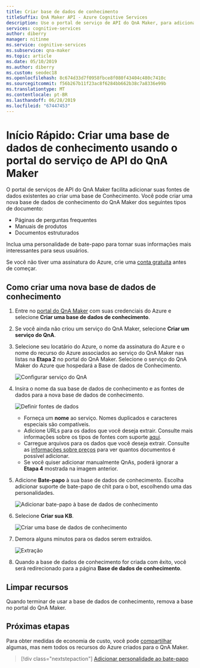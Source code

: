 ```yaml
---
title: Criar base de dados de conhecimento
titleSuffix: QnA Maker API - Azure Cognitive Services
description: Use o portal de serviço de API do QnA Maker, para adicionar criar uma base de conhecimento com chit-bate-papo. Isso torna seu aplicativo envolvente. Adicione um conjunto pré-populado do bate-papo principal à sua base de dados de conhecimento como ponto de partida para o bate-papo do seu bot, economizando o tempo e o custo de escrevê-lo do zero.
services: cognitive-services
author: diberry
manager: nitinme
ms.service: cognitive-services
ms.subservice: qna-maker
ms.topic: article
ms.date: 05/10/2019
ms.author: diberry
ms.custom: seodec18
ms.openlocfilehash: 8c674d33d7f0958fbce8f080f43404c480c7410c
ms.sourcegitcommit: f56b267b11f23ac8f6284bb662b38c7a8336e99b
ms.translationtype: MT
ms.contentlocale: pt-BR
ms.lasthandoff: 06/28/2019
ms.locfileid: "67447453"
---
```

# <a name="quickstart-create-a-knowledge-base-using-the-qna-maker-api-service-portal"></a>Início Rápido: Criar uma base de dados de conhecimento usando o portal do serviço de API do QnA Maker

O portal de serviços de API do QnA Maker facilita adicionar suas fontes de dados existentes ao criar uma base de Conhecimento. Você pode criar uma nova base de dados de conhecimento do QnA Maker dos seguintes tipos de documento:

<!-- added for scanability -->
* Páginas de perguntas frequentes
* Manuais de produtos
* Documentos estruturados

Inclua uma personalidade de bate-papo para tornar suas informações mais interessantes para seus usuários.

Se você não tiver uma assinatura do Azure, crie uma [conta gratuita](https://azure.microsoft.com/free/?WT.mc_id=A261C142F) antes de começar. 

## <a name="create-a-new-knowledge-base"></a>Como criar uma nova base de dados de conhecimento

1. Entre no [portal do QnA Maker](https://qnamaker.ai) com suas credenciais do Azure e selecione **Criar uma base de dados de conhecimento**.

1. Se você ainda não criou um serviço do QnA Maker, selecione **Criar um serviço do QnA**. 

1. Selecione seu locatário do Azure, o nome da assinatura do Azure e o nome do recurso do Azure associados ao serviço do QnA Maker nas listas na **Etapa 2** no portal do QnA Maker. Selecione o serviço do QnA Maker do Azure que hospedará a Base de dados de Conhecimento.

    ![Configurar serviço do QnA](../media/qnamaker-how-to-create-kb/setup-qna-resource.png)

1. Insira o nome da sua base de dados de conhecimento e as fontes de dados para a nova base de dados de conhecimento.

    ![Definir fontes de dados](../media/qnamaker-how-to-create-kb/set-data-sources.png)

    - Forneça um **nome** ao serviço. Nomes duplicados e caracteres especiais são compatíveis.
    - Adicione URLs para os dados que você deseja extrair. Consulte mais informações sobre os tipos de fontes com suporte [aqui](../Concepts/data-sources-supported.md).
    - Carregue arquivos para os dados que você deseja extrair. Consulte as [informações sobre preços](https://aka.ms/qnamaker-pricing) para ver quantos documentos é possível adicionar.
    - Se você quiser adicionar manualmente QnAs, poderá ignorar a **Etapa 4** mostrada na imagem anterior.

1. Adicione **Bate-papo** à sua base de dados de conhecimento. Escolha adicionar suporte de bate-papo de chit para o bot, escolhendo uma das personalidades. 

    ![Adicionar bate-papo à base de dados de conhecimento](../media/qnamaker-how-to-create-kb/create-kb-chit-chat.png)

1. Selecione **Criar sua KB**.

    ![Criar uma base de dados de conhecimento](../media/qnamaker-how-to-create-kb/create-kb.png)

1. Demora alguns minutos para os dados serem extraídos.

    ![Extração](../media/qnamaker-how-to-create-kb/hang-tight-extraction.png)

1. Quando a base de dados de conhecimento for criada com êxito, você será redirecionado para a página **Base de dados de conhecimento**.

## <a name="clean-up-resources"></a>Limpar recursos

Quando terminar de usar a base de dados de conhecimento, remova a base no portal do QnA Maker.

## <a name="next-steps"></a>Próximas etapas

Para obter medidas de economia de custo, você pode [compartilhar](upgrade-qnamaker-service.md?#share-existing-services-with-qna-maker) algumas, mas nem todos os recursos do Azure criados para o QnA Maker.

> [!div class="nextstepaction"]
> [Adicionar personalidade ao bate-papo](./chit-chat-knowledge-base.md)

